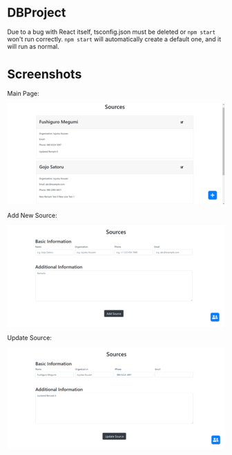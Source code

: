 # DBProject

Due to a bug with React itself, tsconfig.json must be deleted or `npm start` won't run correctly. `npm start` will automatically create a default one, and it will run as normal.

# Screenshots

Main Page:

![main](sample/main.png)

Add New Source:

![add](sample/add.PNG)

Update Source:

![update](sample/update.PNG)

